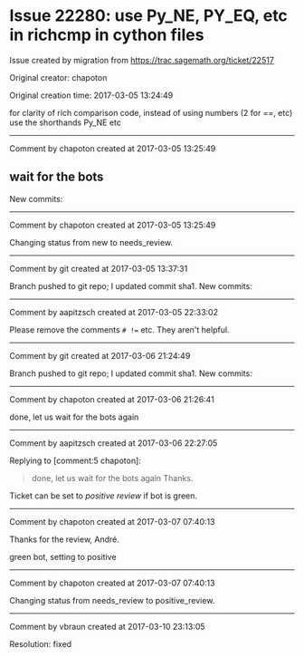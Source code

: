 # Issue 22280: use Py_NE, PY_EQ, etc in richcmp in cython files

Issue created by migration from https://trac.sagemath.org/ticket/22517

Original creator: chapoton

Original creation time: 2017-03-05 13:24:49

for clarity of rich comparison code, instead of using numbers (2 for ==, etc) use the shorthands Py_NE etc




---

Comment by chapoton created at 2017-03-05 13:25:49

wait for the bots
----
New commits:


---

Comment by chapoton created at 2017-03-05 13:25:49

Changing status from new to needs_review.


---

Comment by git created at 2017-03-05 13:37:31

Branch pushed to git repo; I updated commit sha1. New commits:


---

Comment by aapitzsch created at 2017-03-05 22:33:02

Please remove the comments `# !=` etc. They aren't helpful.


---

Comment by git created at 2017-03-06 21:24:49

Branch pushed to git repo; I updated commit sha1. New commits:


---

Comment by chapoton created at 2017-03-06 21:26:41

done, let us wait for the bots again


---

Comment by aapitzsch created at 2017-03-06 22:27:05

Replying to [comment:5 chapoton]:
> done, let us wait for the bots again
Thanks.

Ticket can be set to _positive review_ if bot is green.


---

Comment by chapoton created at 2017-03-07 07:40:13

Thanks for the review, André.

green bot, setting to positive


---

Comment by chapoton created at 2017-03-07 07:40:13

Changing status from needs_review to positive_review.


---

Comment by vbraun created at 2017-03-10 23:13:05

Resolution: fixed
